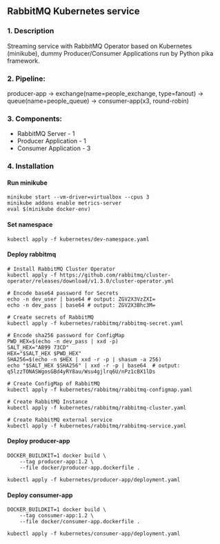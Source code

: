 ## RabbitMQ Kubernetes service
### 1. Description
Streaming service with RabbitMQ Operator based on Kubernetes (minikube),
dummy Producer/Consumer Applications run by Python pika framework.

### 2. Pipeline:

producer-app -> exchange(name=people_exchange, type=fanout) 
-> queue(name=people_queue) -> consumer-app(x3, round-robin)

### 3. Components:
- RabbitMQ Server - 1
- Producer Application - 1
- Consumer Application - 3

### 4. Installation
#### Run minikube
```
minikube start --vm-driver=virtualbox --cpus 3
minikube addons enable metrics-server
eval $(minikube docker-env)
```

#### Set namespace
```
kubectl apply -f kubernetes/dev-namespace.yaml
```

#### Deploy rabbitmq
```
# Install RabbitMQ Cluster Operator
kubectl apply -f https://github.com/rabbitmq/cluster-operator/releases/download/v1.3.0/cluster-operator.yml

# Encode base64 password for Secrets
echo -n dev_user | base64 # output: ZGV2X3VzZXI=
echo -n dev_pass | base64 # output: ZGV2X3Bhc3M=

# Create secrets of RabbitMQ
kubectl apply -f kubernetes/rabbitmq/rabbitmq-secret.yaml

# Encode sha256 password for ConfigMap
PWD_HEX=$(echo -n dev_pass | xxd -p)
SALT_HEX="AB99 73CD" 
HEX="$SALT_HEX $PWD_HEX"
SHA256=$(echo -n $HEX | xxd -r -p | shasum -a 256)
echo "$SALT_HEX $SHA256" | xxd -r -p | base64  # output: q5lzzTONASWgosGBd4yRY8au/Wsu4gjlrq6U/nPz1cBX1lDs

# Create ConfigMap of RabbitMQ
kubectl apply -f kubernetes/rabbitmq/rabbitmq-configmap.yaml

# Create RabbitMQ Instance
kubectl apply -f kubernetes/rabbitmq/rabbitmq-cluster.yaml

# Create RabbitMQ external service
kubectl apply -f kubernetes/rabbitmq/rabbitmq-service.yaml
```

#### Deploy producer-app
```
DOCKER_BUILDKIT=1 docker build \
    --tag producer-app:1.2 \
    --file docker/producer-app.dockerfile .

kubectl apply -f kubernetes/producer-app/deployment.yaml
```

#### Deploy consumer-app
```
DOCKER_BUILDKIT=1 docker build \
    --tag consumer-app:1.2 \
    --file docker/consumer-app.dockerfile .

kubectl apply -f kubernetes/consumer-app/deployment.yaml
```